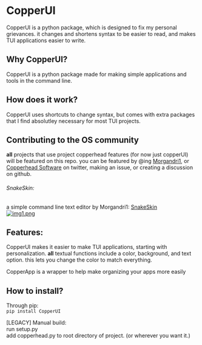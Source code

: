 # CopperUI
CopperUI is a python package, which is designed to fix my personal grievances. it changes and shortens syntax to be easier to read, and makes TUI applications easier to write.

## Why CopperUI?
CopperUI is a python package made for making simple applications and tools in the command line. 

## How does it work?
CopperUI uses shortcuts to change syntax, but comes with extra packages that I find absolutley necessary for most TUI projects.

## Contributing to the OS community

**all** projects that use project copperhead features (for now just copperUI) will be featured on this repo. you can be featured by @ing [Morgandri1](https://twitter.com/Morgandri1dev), or [Copperhead Software](https://twitter.com/CopperSoftware) on twitter, making an issue, or creating a discussion on github.

###### SnakeSkin:
a simple command line text editor by Morgandri1: [SnakeSkin](https://github.com/Morgandri1/SnakeSkin)
<br>[![img1.png](https://i.postimg.cc/v8qLgxJL/img1.png)](https://postimg.cc/5jzFDyN6)

## Features:

CopperUI makes it easier to make TUI applications, starting with personalization. **all** textual functions include a color, background, and text option. this lets you change the color to match everything. 

CopperApp is a wrapper to help make organizing your apps more easily 

## How to install? 

Through pip:
    <br>``pip install CopperUI``

[LEGACY] Manual build:
    <br>    run setup.py
    <br>    add copperhead.py to root directory of project. (or wherever you want it.)
